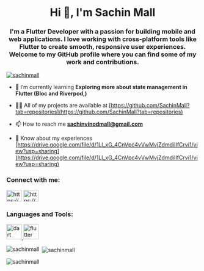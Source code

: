 <h1 align="center">Hi 👋, I'm Sachin Mall</h1>
<h3 align="center">I'm a Flutter Developer with a passion for building mobile and web applications. I love working with cross-platform tools like Flutter to create smooth, responsive user experiences. Welcome to my GitHub profile where you can find some of my work and contributions.</h3>

<p align="left"> <a href="https://github.com/ryo-ma/github-profile-trophy"><img src="https://github-profile-trophy.vercel.app/?username=sachinmall" alt="sachinmall" /></a> </p>

- 🌱 I’m currently learning **Exploring more about state management in Flutter (Bloc and Riverpod,)**

- 👨‍💻 All of my projects are available at [https://github.com/SachinMall?tab=repositories](https://github.com/SachinMall?tab=repositories)

- 📫 How to reach me **sachinvinodmall@gmail.com**

- 📄 Know about my experiences [https://drive.google.com/file/d/1Ll_xG_4CnVpc4vVwMvjZdmdiIIfCrvi1/view?usp=sharing](https://drive.google.com/file/d/1Ll_xG_4CnVpc4vVwMvjZdmdiIIfCrvi1/view?usp=sharing)

<h3 align="left">Connect with me:</h3>
<p align="left">
<a href="https://linkedin.com/in/https://www.linkedin.com/in/sachin-mall-73638a259" target="blank"><img align="center" src="https://raw.githubusercontent.com/rahuldkjain/github-profile-readme-generator/master/src/images/icons/Social/linked-in-alt.svg" alt="https://www.linkedin.com/in/sachin-mall-73638a259" height="30" width="40" /></a>
<a href="https://instagram.com/https://www.instagram.com/_.sachin20._/?hl=en" target="blank"><img align="center" src="https://raw.githubusercontent.com/rahuldkjain/github-profile-readme-generator/master/src/images/icons/Social/instagram.svg" alt="https://www.instagram.com/_.sachin20._/?hl=en" height="30" width="40" /></a>
</p>

<h3 align="left">Languages and Tools:</h3>
<p align="left"> <a href="https://dart.dev" target="_blank" rel="noreferrer"> <img src="https://www.vectorlogo.zone/logos/dartlang/dartlang-icon.svg" alt="dart" width="40" height="40"/> </a> <a href="https://flutter.dev" target="_blank" rel="noreferrer"> <img src="https://www.vectorlogo.zone/logos/flutterio/flutterio-icon.svg" alt="flutter" width="40" height="40"/> </a> </p>

<p><img align="left" src="https://github-readme-stats.vercel.app/api/top-langs?username=sachinmall&show_icons=true&locale=en&layout=compact" alt="sachinmall" /></p>

<p>&nbsp;<img align="center" src="https://github-readme-stats.vercel.app/api?username=sachinmall&show_icons=true&locale=en" alt="sachinmall" /></p>

<p><img align="center" src="https://github-readme-streak-stats.herokuapp.com/?user=sachinmall&" alt="sachinmall" /></p>
